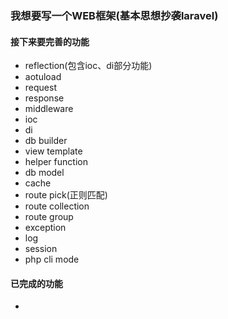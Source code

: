 ### 我想要写一个WEB框架(基本思想抄袭laravel) 
#### 接下来要完善的功能 
* reflection(包含ioc、di部分功能)
* aotuload
* request
* response
* middleware
* ioc
* di
* db builder
* view template
* helper function
* db model
* cache
* route pick(正则匹配)
* route collection
* route group
* exception
* log
* session
* php cli mode

#### 已完成的功能 
*